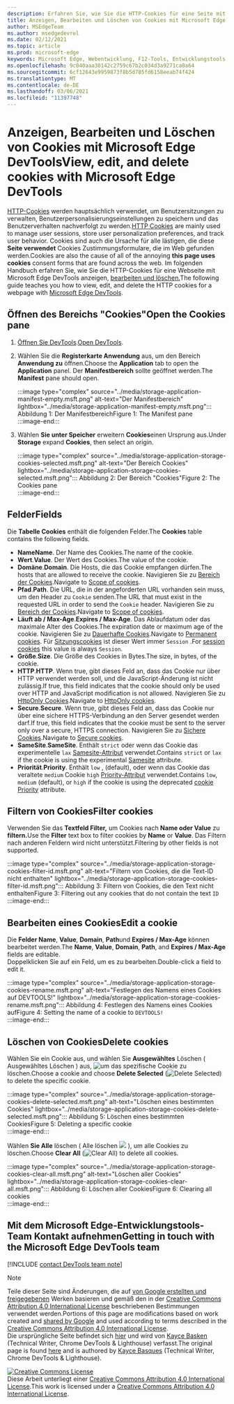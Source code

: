 ```yaml
---
description: Erfahren Sie, wie Sie die HTTP-Cookies für eine Seite mit Microsoft Edge DevTools anzeigen, bearbeiten und löschen.
title: Anzeigen, Bearbeiten und Löschen von Cookies mit Microsoft Edge DevTools
author: MSEdgeTeam
ms.author: msedgedevrel
ms.date: 02/12/2021
ms.topic: article
ms.prod: microsoft-edge
keywords: Microsoft Edge, Webentwicklung, F12-Tools, Entwicklungstools
ms.openlocfilehash: 9c040aaa30142c2759c67b2c034d3a9271ca0a64
ms.sourcegitcommit: 6cf12643e9959873f8b5d785fd6158eeab74f424
ms.translationtype: MT
ms.contentlocale: de-DE
ms.lasthandoff: 03/06/2021
ms.locfileid: "11397748"
---
```

<!-- Copyright Kayce Basques 

   Licensed under the Apache License, Version 2.0 (the "License");
   you may not use this file except in compliance with the License.
   You may obtain a copy of the License at

       https://www.apache.org/licenses/LICENSE-2.0

   Unless required by applicable law or agreed to in writing, software
   distributed under the License is distributed on an "AS IS" BASIS,
   WITHOUT WARRANTIES OR CONDITIONS OF ANY KIND, either express or implied.
   See the License for the specific language governing permissions and
   limitations under the License.  -->

# <a name="view-edit-and-delete-cookies-with-microsoft-edge-devtools"></a><span data-ttu-id="a413e-104">Anzeigen, Bearbeiten und Löschen von Cookies mit Microsoft Edge DevTools</span><span class="sxs-lookup"><span data-stu-id="a413e-104">View, edit, and delete cookies with Microsoft Edge DevTools</span></span>  

<span data-ttu-id="a413e-105">[HTTP-Cookies][MDNHTTPCookies] werden hauptsächlich verwendet, um Benutzersitzungen zu verwalten, Benutzerpersonalisierungseinstellungen zu speichern und das Benutzerverhalten nachverfolgt zu werden.</span><span class="sxs-lookup"><span data-stu-id="a413e-105">[HTTP Cookies][MDNHTTPCookies] are mainly used to manage user sessions, store user personalization preferences, and track user behavior.</span></span>  <span data-ttu-id="a413e-106">Cookies sind auch die Ursache für alle lästigen, die diese **Seite verwendet** Cookies Zustimmungsformulare, die im Web gefunden werden.</span><span class="sxs-lookup"><span data-stu-id="a413e-106">Cookies are also the cause of all of the annoying **this page uses cookies** consent forms that are found across the web.</span></span>  <span data-ttu-id="a413e-107">Im folgenden Handbuch erfahren Sie, wie Sie die HTTP-Cookies für eine Webseite mit Microsoft Edge DevTools anzeigen, [bearbeiten und löschen.][MicrosoftEdgeDevTools]</span><span class="sxs-lookup"><span data-stu-id="a413e-107">The following guide teaches you how to view, edit, and delete the HTTP cookies for a webpage with [Microsoft Edge DevTools][MicrosoftEdgeDevTools].</span></span>  

## <a name="open-the-cookies-pane"></a><span data-ttu-id="a413e-108">Öffnen des Bereichs "Cookies"</span><span class="sxs-lookup"><span data-stu-id="a413e-108">Open the Cookies pane</span></span>  

1.  <span data-ttu-id="a413e-109">[Öffnen Sie DevTools][DevToolsOpen].</span><span class="sxs-lookup"><span data-stu-id="a413e-109">[Open DevTools][DevToolsOpen].</span></span>  
1.  <span data-ttu-id="a413e-110">Wählen Sie die **Registerkarte Anwendung** aus, um den Bereich **Anwendung zu** öffnen.</span><span class="sxs-lookup"><span data-stu-id="a413e-110">Choose the **Application** tab to open the **Application** panel.</span></span>  <span data-ttu-id="a413e-111">Der **Manifestbereich** sollte geöffnet werden.</span><span class="sxs-lookup"><span data-stu-id="a413e-111">The **Manifest** pane should open.</span></span>  
    
    :::image type="complex" source="../media/storage-application-manifest-empty.msft.png" alt-text="Der Manifestbereich" lightbox="../media/storage-application-manifest-empty.msft.png":::
       <span data-ttu-id="a413e-113">Abbildung 1: Der Manifestbereich</span><span class="sxs-lookup"><span data-stu-id="a413e-113">Figure 1:  The Manifest pane</span></span>  
    :::image-end:::  

1.  <span data-ttu-id="a413e-114">Wählen **Sie unter Speicher** erweitern **Cookies**einen Ursprung aus.</span><span class="sxs-lookup"><span data-stu-id="a413e-114">Under **Storage** expand **Cookies**, then select an origin.</span></span>  
    
    :::image type="complex" source="../media/storage-application-storage-cookies-selected.msft.png" alt-text="Der Bereich Cookies" lightbox="../media/storage-application-storage-cookies-selected.msft.png":::
       <span data-ttu-id="a413e-116">Abbildung 2: Der Bereich "Cookies"</span><span class="sxs-lookup"><span data-stu-id="a413e-116">Figure 2:  The Cookies pane</span></span>  
    :::image-end:::  

## <a name="fields"></a><span data-ttu-id="a413e-117">Felder</span><span class="sxs-lookup"><span data-stu-id="a413e-117">Fields</span></span>  

<span data-ttu-id="a413e-118">Die **Tabelle Cookies** enthält die folgenden Felder.</span><span class="sxs-lookup"><span data-stu-id="a413e-118">The **Cookies** table contains the following fields.</span></span>  

*   <span data-ttu-id="a413e-119">**Name**</span><span class="sxs-lookup"><span data-stu-id="a413e-119">**Name**.</span></span>  <span data-ttu-id="a413e-120">Der Name des Cookies.</span><span class="sxs-lookup"><span data-stu-id="a413e-120">The name of the cookie.</span></span>  
*   <span data-ttu-id="a413e-121">**Wert**.</span><span class="sxs-lookup"><span data-stu-id="a413e-121">**Value**.</span></span>  <span data-ttu-id="a413e-122">Der Wert des Cookies.</span><span class="sxs-lookup"><span data-stu-id="a413e-122">The value of the cookie.</span></span>  
*   <span data-ttu-id="a413e-123">**Domäne**.</span><span class="sxs-lookup"><span data-stu-id="a413e-123">**Domain**.</span></span>  <span data-ttu-id="a413e-124">Die Hosts, die das Cookie empfangen dürfen.</span><span class="sxs-lookup"><span data-stu-id="a413e-124">The hosts that are allowed to receive the cookie.</span></span>  <span data-ttu-id="a413e-125">Navigieren Sie zu [Bereich der Cookies][MDNHTTPCookiesScope].</span><span class="sxs-lookup"><span data-stu-id="a413e-125">Navigate to [Scope of cookies][MDNHTTPCookiesScope].</span></span>  
*   <span data-ttu-id="a413e-126">**Pfad**.</span><span class="sxs-lookup"><span data-stu-id="a413e-126">**Path**.</span></span>  <span data-ttu-id="a413e-127">Die URL, die in der angeforderten URL vorhanden sein muss, um den Header zu `Cookie` senden.</span><span class="sxs-lookup"><span data-stu-id="a413e-127">The URL that must exist in the requested URL in order to send the `Cookie` header.</span></span>  <span data-ttu-id="a413e-128">Navigieren Sie zu [Bereich der Cookies][MDNHTTPCookiesScope].</span><span class="sxs-lookup"><span data-stu-id="a413e-128">Navigate to [Scope of cookies][MDNHTTPCookiesScope].</span></span>  
*   <span data-ttu-id="a413e-129">**Läuft ab / Max-Age**.</span><span class="sxs-lookup"><span data-stu-id="a413e-129">**Expires / Max-Age**.</span></span>  <span data-ttu-id="a413e-130">Das Ablaufdatum oder das maximale Alter des Cookies.</span><span class="sxs-lookup"><span data-stu-id="a413e-130">The expiration date or maximum age of the cookie.</span></span>  <span data-ttu-id="a413e-131">Navigieren Sie zu [Dauerhafte Cookies][MDNHTTPCookiesPermanent].</span><span class="sxs-lookup"><span data-stu-id="a413e-131">Navigate to [Permanent cookies][MDNHTTPCookiesPermanent].</span></span>  <span data-ttu-id="a413e-132">Für [Sitzungscookies][MDNHTTPCookiesSession] ist dieser Wert immer `Session` .</span><span class="sxs-lookup"><span data-stu-id="a413e-132">For [session cookies][MDNHTTPCookiesSession] this value is always `Session`.</span></span>  
*   <span data-ttu-id="a413e-133">**Größe**.</span><span class="sxs-lookup"><span data-stu-id="a413e-133">**Size**.</span></span>  <span data-ttu-id="a413e-134">Die Größe des Cookies in Bytes.</span><span class="sxs-lookup"><span data-stu-id="a413e-134">The size, in bytes, of the cookie.</span></span>  
*   <span data-ttu-id="a413e-135">**HTTP**.</span><span class="sxs-lookup"><span data-stu-id="a413e-135">**HTTP**.</span></span>  <span data-ttu-id="a413e-136">Wenn true, gibt dieses Feld an, dass das Cookie nur über HTTP verwendet werden soll, und die JavaScript-Änderung ist nicht zulässig.</span><span class="sxs-lookup"><span data-stu-id="a413e-136">If true, this field indicates that the cookie should only be used over HTTP and JavaScript modification is not allowed.</span></span>  <span data-ttu-id="a413e-137">Navigieren Sie zu [HttpOnly Cookies][MDNHTTPCookiesSecure].</span><span class="sxs-lookup"><span data-stu-id="a413e-137">Navigate to [HttpOnly cookies][MDNHTTPCookiesSecure].</span></span>  
*   <span data-ttu-id="a413e-138">**Secure**.</span><span class="sxs-lookup"><span data-stu-id="a413e-138">**Secure**.</span></span>  <span data-ttu-id="a413e-139">Wenn true, gibt dieses Feld an, dass das Cookie nur über eine sichere HTTPS-Verbindung an den Server gesendet werden darf.</span><span class="sxs-lookup"><span data-stu-id="a413e-139">If true, this field indicates that the cookie must be sent to the server only over a secure, HTTPS connection.</span></span>  <span data-ttu-id="a413e-140">Navigieren Sie zu [Sichere Cookies][MDNHTTPCookiesSecure].</span><span class="sxs-lookup"><span data-stu-id="a413e-140">Navigate to [Secure cookies][MDNHTTPCookiesSecure].</span></span>  
*   <span data-ttu-id="a413e-141">**SameSite**.</span><span class="sxs-lookup"><span data-stu-id="a413e-141">**SameSite**.</span></span>  <span data-ttu-id="a413e-142">Enthält `strict` oder wenn das Cookie das experimentelle `lax` [Samesite-Attribut][MDNHTTPCookiesSamesite] verwendet.</span><span class="sxs-lookup"><span data-stu-id="a413e-142">Contains `strict` or `lax` if the cookie is using the experimental [Samesite][MDNHTTPCookiesSamesite] attribute.</span></span>  
*   <span data-ttu-id="a413e-143">**Priorität**.</span><span class="sxs-lookup"><span data-stu-id="a413e-143">**Priority**.</span></span>  <span data-ttu-id="a413e-144">Enthält `low` , \(default\), oder wenn das Cookie das veraltete `medium` Cookie `high` [Priority-Attribut][ChromiumIssue232693] verwendet.</span><span class="sxs-lookup"><span data-stu-id="a413e-144">Contains `low`, `medium` \(default\), or `high` if the cookie is using the deprecated [cookie Priority][ChromiumIssue232693] attribute.</span></span>

## <a name="filter-cookies"></a><span data-ttu-id="a413e-145">Filtern von Cookies</span><span class="sxs-lookup"><span data-stu-id="a413e-145">Filter cookies</span></span>  

<span data-ttu-id="a413e-146">Verwenden Sie das **Textfeld Filter,** um Cookies nach **Name oder Value** zu **filtern.**</span><span class="sxs-lookup"><span data-stu-id="a413e-146">Use the **Filter** text box to filter cookies by **Name** or **Value**.</span></span>  <span data-ttu-id="a413e-147">Das Filtern nach anderen Feldern wird nicht unterstützt.</span><span class="sxs-lookup"><span data-stu-id="a413e-147">Filtering by other fields is not supported.</span></span>  

:::image type="complex" source="../media/storage-application-storage-cookies-filter-id.msft.png" alt-text="Filtern von Cookies, die die Text-ID nicht enthalten" lightbox="../media/storage-application-storage-cookies-filter-id.msft.png":::
   <span data-ttu-id="a413e-149">Abbildung 3: Filtern von Cookies, die den Text nicht enthalten</span><span class="sxs-lookup"><span data-stu-id="a413e-149">Figure 3:  Filtering out any cookies that do not contain the text</span></span> `ID`  
:::image-end:::  

## <a name="edit-a-cookie"></a><span data-ttu-id="a413e-150">Bearbeiten eines Cookies</span><span class="sxs-lookup"><span data-stu-id="a413e-150">Edit a cookie</span></span>  

<span data-ttu-id="a413e-151">Die **Felder Name**, **Value**, **Domain**, **Path**und **Expires / Max-Age** können bearbeitet werden.</span><span class="sxs-lookup"><span data-stu-id="a413e-151">The **Name**, **Value**, **Domain**, **Path**, and **Expires / Max-Age** fields are editable.</span></span>  
<span data-ttu-id="a413e-152">Doppelklicken Sie auf ein Feld, um es zu bearbeiten.</span><span class="sxs-lookup"><span data-stu-id="a413e-152">Double-click a field to edit it.</span></span>  

:::image type="complex" source="../media/storage-application-storage-cookies-rename.msft.png" alt-text="Festlegen des Namens eines Cookies auf DEVTOOLS!" lightbox="../media/storage-application-storage-cookies-rename.msft.png":::
   <span data-ttu-id="a413e-154">Abbildung 4: Festlegen des Namens eines Cookies auf</span><span class="sxs-lookup"><span data-stu-id="a413e-154">Figure 4:  Setting the name of a cookie to</span></span> `DEVTOOLS!`  
:::image-end:::  

## <a name="delete-cookies"></a><span data-ttu-id="a413e-155">Löschen von Cookies</span><span class="sxs-lookup"><span data-stu-id="a413e-155">Delete cookies</span></span>  

<span data-ttu-id="a413e-156">Wählen Sie ein Cookie aus, und wählen Sie **Ausgewähltes** Löschen \( Ausgewähltes Löschen \) aus, ![ um das spezifische Cookie zu ][ImageDeleteIcon] löschen.</span><span class="sxs-lookup"><span data-stu-id="a413e-156">Choose a cookie and choose **Delete Selected** \(![Delete Selected][ImageDeleteIcon]\) to delete the specific cookie.</span></span>  

:::image type="complex" source="../media/storage-application-storage-cookies-delete-selected.msft.png" alt-text="Löschen eines bestimmten Cookies" lightbox="../media/storage-application-storage-cookies-delete-selected.msft.png":::
   <span data-ttu-id="a413e-158">Abbildung 5: Löschen eines bestimmten Cookies</span><span class="sxs-lookup"><span data-stu-id="a413e-158">Figure 5:  Deleting a specific cookie</span></span>  
:::image-end:::  

<span data-ttu-id="a413e-159">Wählen **Sie Alle** löschen \( Alle löschen ![ ][ImageClearIcon] \), um alle Cookies zu löschen.</span><span class="sxs-lookup"><span data-stu-id="a413e-159">Choose **Clear All** \(![Clear All][ImageClearIcon]\)  to delete all cookies.</span></span>  

:::image type="complex" source="../media/storage-application-storage-cookies-clear-all.msft.png" alt-text="Löschen aller Cookies" lightbox="../media/storage-application-storage-cookies-clear-all.msft.png":::
   <span data-ttu-id="a413e-161">Abbildung 6: Löschen aller Cookies</span><span class="sxs-lookup"><span data-stu-id="a413e-161">Figure 6:  Clearing all cookies</span></span>  
:::image-end:::  

## <a name="getting-in-touch-with-the-microsoft-edge-devtools-team"></a><span data-ttu-id="a413e-162">Mit dem Microsoft Edge-Entwicklungstools-Team Kontakt aufnehmen</span><span class="sxs-lookup"><span data-stu-id="a413e-162">Getting in touch with the Microsoft Edge DevTools team</span></span>  

[!INCLUDE [contact DevTools team note](../includes/contact-devtools-team-note.md)]  

<!-- image links -->  

[ImageClearIcon]: ../media/clear-icon.msft.png  
[ImageDeleteIcon]: ../media/delete-icon.msft.png  

<!-- links -->  

[MicrosoftEdgeDevTools]: /microsoft-edge/devtools-guide-chromium "Microsoft Edge (Chromium) Developer Tools"  
[DevToolsOpen]: /microsoft-edge/devtools-guide-chromium/open "Öffnen von Microsoft Edge DevTools"  

[ChromiumIssue232693]: https://bugs.chromium.org/p/chromium/issues/detail?id=232693 "Chromium Issue 232693: Implementing Priority Field for Cookies | Chromium-Bugs"  

[MDNHTTPCookies]: https://developer.mozilla.org/docs/Web/HTTP/Cookies "HTTP-Cookies | MDN"  
[MDNHTTPCookiesPermanent]: https://developer.mozilla.org/docs/Web/HTTP/Cookies#Permanent_cookies "HTTP-Cookies – permanente | MDN"  
[MDNHTTPCookiesSamesite]: https://developer.mozilla.org/docs/Web/HTTP/Cookies#SameSite_cookies "HTTP-Cookies – SameSite-Cookies | MDN"  
[MDNHTTPCookiesScope]: https://developer.mozilla.org/docs/Web/HTTP/Cookies#Scope_of_cookies "HTTP-Cookies – Umfang der | MDN"  
[MDNHTTPCookiesSecure]: https://developer.mozilla.org/docs/Web/HTTP/Cookies#Secure_and_HttpOnly_cookies "HTTP-Cookies – Secure and HttpOnly cookies | MDN"  
[MDNHTTPCookiesSession]: https://developer.mozilla.org/docs/Web/HTTP/Cookies#Session_cookies "HTTP-Cookies – Sitzungscookies | MDN"  

> [!NOTE]
> <span data-ttu-id="a413e-172">Teile dieser Seite sind Änderungen, die auf [von Google erstellten und freigegebenen][GoogleSitePolicies] Werken basieren und gemäß den in der [Creative Commons Attribution 4.0 International License][CCA4IL] beschriebenen Bestimmungen verwendet werden.</span><span class="sxs-lookup"><span data-stu-id="a413e-172">Portions of this page are modifications based on work created and [shared by Google][GoogleSitePolicies] and used according to terms described in the [Creative Commons Attribution 4.0 International License][CCA4IL].</span></span>  
> <span data-ttu-id="a413e-173">Die ursprüngliche Seite befindet sich [hier](https://developers.google.com/web/tools/chrome-devtools/storage/cookies) und wird von [Kayce Basken][KayceBasques] \(Technical Writer, Chrome DevTools \& Lighthouse\) verfasst.</span><span class="sxs-lookup"><span data-stu-id="a413e-173">The original page is found [here](https://developers.google.com/web/tools/chrome-devtools/storage/cookies) and is authored by [Kayce Basques][KayceBasques] \(Technical Writer, Chrome DevTools \& Lighthouse\).</span></span>  

[![Creative Commons License][CCby4Image]][CCA4IL]  
<span data-ttu-id="a413e-175">Diese Arbeit unterliegt einer [Creative Commons Attribution 4.0 International License][CCA4IL].</span><span class="sxs-lookup"><span data-stu-id="a413e-175">This work is licensed under a [Creative Commons Attribution 4.0 International License][CCA4IL].</span></span>  

[CCA4IL]: https://creativecommons.org/licenses/by/4.0  
[CCby4Image]: https://i.creativecommons.org/l/by/4.0/88x31.png  
[GoogleSitePolicies]: https://developers.google.com/terms/site-policies  
[KayceBasques]: https://developers.google.com/web/resources/contributors/kaycebasques  
